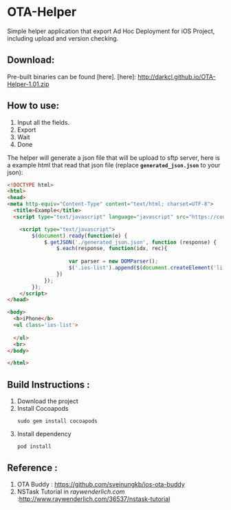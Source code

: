 # OTA-Helper
Simple helper application that export Ad Hoc Deployment for iOS Project, including upload and version checking.

Download:
---
Pre-built binaries can be found [here].
[here]: http://darkcl.github.io/OTA-Helper-1.01.zip

How to use:
---
1. Input all the fields.
2. Export
3. Wait
4. Done

The helper will generate a json file that will be upload to sftp server, here is a example html that read that json file (replace **<code>generated_json.json</code>** to your json):

```html
<!DOCTYPE html>
<html>
<head>
<meta http-equiv="Content-Type" content="text/html; charset=UTF-8">
  <title>Example</title>
  <script type="text/javascript" language="javascript" src="https://code.jquery.com/jquery-1.11.2.min.js"></script>        

	<script type="text/javascript">
		$(document).ready(function(e) {
			$.getJSON('./generated_json.json', function (response) {
				$.each(response, function(idx, rec){
				
					var parser = new DOMParser();
					$('.ios-list').append($(document.createElement('li')).append(rec));
				})
			});
		});
	</script>
</head>

<body>
  <b>iPhone</b>
  <ul class='ios-list'>
  	
  </ul>
  <br>
</body>

</html>

```

Build Instructions : 
---
 1. Download the project
 2. Install Cocoapods
	<pre><code>sudo gem install cocoapods
	</code></pre>
 3. Install dependency
 	<pre><code>pod install
	</code></pre>
	

Reference : 
---

 1. OTA Buddy : https://github.com/sveinungkb/ios-ota-buddy
 2. NSTask Tutorial in *raywenderlich.com* :http://www.raywenderlich.com/36537/nstask-tutorial
